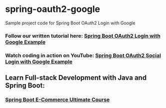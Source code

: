 # spring-oauth2-google
Sample project code for Spring Boot OAuth2 Login with Google
### Follow our written tutorial here: [Spring Boot OAuth2 Login with Google Example](https://www.codejava.net/frameworks/spring-boot/oauth2-login-with-google-example)
### Watch coding in action on YouTube: [Spring Boot OAuth2 Social Login with Google Example](https://www.youtube.com/watch?v=lmS0hX5F_QQ)
## Learn Full-stack Development with Java and Spring Boot:
### [Spring Boot E-Commerce Ultimate Course](https://www.udemy.com/course/spring-boot-e-commerce-ultimate/?referralCode=3A24FAC7220029CEDFD6)
